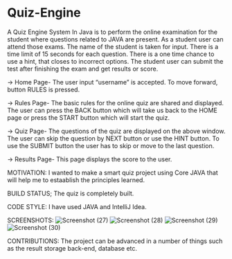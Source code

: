 # Quiz-Engine
A Quiz Engine System In Java is to perform the online examination for the student where questions related to JAVA are present. As a student user can attend those exams.
The name of the student is taken for input. There is a time limit of 15 seconds for each question.
There is a one time chance to use a hint, that closes to incorrect options.
The student user can submit the test after finishing the exam and get results or score.

-> Home Page- The user input “username” is accepted. To move forward, button RULES is pressed.

-> Rules Page- The basic rules for the online quiz are shared and displayed. The user can press the BACK button which will take us back to the HOME page or press the START button which will start the quiz.

-> Quiz Page- The questions of the quiz are displayed on the above window. The user can skip the question by NEXT button or use the HINT button. To use the SUBMIT button the user has to skip or move to the last question.

-> Results Page- This page displays the score to the user.

MOTIVATION:
I wanted to make a smart quiz project using Core JAVA that will help me to estaablish the principles learned.

BUILD STATUS;
The quiz is completely built.

CODE STYLE:
I have used JAVA and IntelliJ Idea.

SCREENSHOTS:
![Screenshot (27)](https://github.com/Khushi-Khan/Quiz-Engine/assets/88433060/80f2bdba-0c81-4249-9a02-c20de29ce63e)
![Screenshot (28)](https://github.com/Khushi-Khan/Quiz-Engine/assets/88433060/391cf2c9-5d8c-4fe3-9015-189f7cadfb97)
![Screenshot (29)](https://github.com/Khushi-Khan/Quiz-Engine/assets/88433060/104b2cd1-f9f9-4874-bf83-856e5fe2ae2c)
![Screenshot (30)](https://github.com/Khushi-Khan/Quiz-Engine/assets/88433060/12411095-86f9-4f83-9d43-dd9a02aaf895)

CONTRIBUTIONS:
The project can be advanced in a number of things such as the result storage back-end, database etc.
